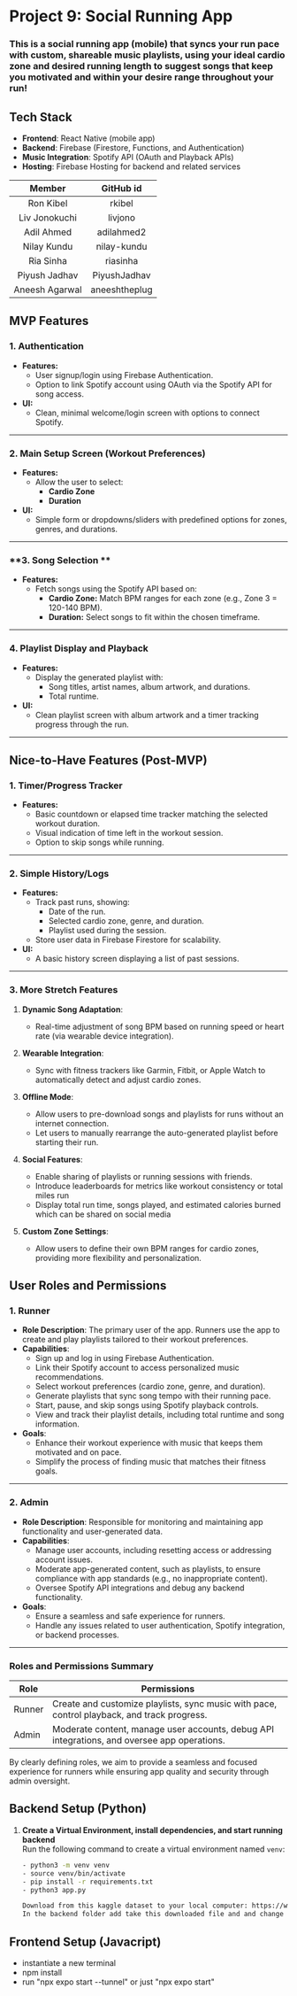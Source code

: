 # Project 9: Social Running App

### This is a social running app (mobile) that syncs your run pace with custom, shareable music playlists, using your ideal cardio zone and desired running length to suggest songs that keep you motivated and within your desire range throughout your run!

## Tech Stack
- **Frontend**: React Native (mobile app)
- **Backend**: Firebase (Firestore, Functions, and Authentication)
- **Music Integration**: Spotify API (OAuth and Playback APIs)
- **Hosting**: Firebase Hosting for backend and related services

| Member        | GitHub id    |
| :-----------: | :----------: |
| Ron Kibel | rkibel |
| Liv Jonokuchi | livjono |
| Adil Ahmed | adilahmed2 |
| Nilay Kundu | nilay-kundu |
| Ria Sinha | riasinha |
| Piyush Jadhav | PiyushJadhav |
| Aneesh Agarwal | aneeshtheplug|

## MVP Features

### **1. Authentication**
- **Features:**
  - User signup/login using Firebase Authentication.
  - Option to link Spotify account using OAuth via the Spotify API for song access.
- **UI:**
  - Clean, minimal welcome/login screen with options to connect Spotify.

---

### **2. Main Setup Screen (Workout Preferences)**
- **Features:**
  - Allow the user to select:
    - **Cardio Zone** 
    - **Duration**
- **UI:**
  - Simple form or dropdowns/sliders with predefined options for zones, genres, and durations.

---

### **3. Song Selection **
- **Features:**
  - Fetch songs using the Spotify API based on:
    - **Cardio Zone:** Match BPM ranges for each zone (e.g., Zone 3 = 120-140 BPM).
    - **Duration:** Select songs to fit within the chosen timeframe.
---

### **4. Playlist Display and Playback**
- **Features:**
  - Display the generated playlist with:
    - Song titles, artist names, album artwork, and durations.
    - Total runtime.
- **UI:**
  - Clean playlist screen with album artwork and a timer tracking progress through the run.

---
## Nice-to-Have Features (Post-MVP)

### **1. Timer/Progress Tracker**
- **Features:**
  - Basic countdown or elapsed time tracker matching the selected workout duration.
  - Visual indication of time left in the workout session.
  - Option to skip songs while running.

---

### **2. Simple History/Logs**
- **Features:**
  - Track past runs, showing:
    - Date of the run.
    - Selected cardio zone, genre, and duration.
    - Playlist used during the session.
  - Store user data in Firebase Firestore for scalability.
- **UI:**
  - A basic history screen displaying a list of past sessions.

---

### **3. More Stretch Features**
1. **Dynamic Song Adaptation**:
   - Real-time adjustment of song BPM based on running speed or heart rate (via wearable device integration).
   
2. **Wearable Integration**:
   - Sync with fitness trackers like Garmin, Fitbit, or Apple Watch to automatically detect and adjust cardio zones.

3. **Offline Mode**:
   - Allow users to pre-download songs and playlists for runs without an internet connection.
   - Let users to manually rearrange the auto-generated playlist before starting their run.

4. **Social Features**:
   - Enable sharing of playlists or running sessions with friends.
   - Introduce leaderboards for metrics like workout consistency or total miles run
   - Display total run time, songs played, and estimated calories burned which can be shared on social media

5. **Custom Zone Settings**:
   - Allow users to define their own BPM ranges for cardio zones, providing more flexibility and personalization.


## User Roles and Permissions

### 1. **Runner**
- **Role Description**: The primary user of the app. Runners use the app to create and play playlists tailored to their workout preferences.
- **Capabilities**:
  - Sign up and log in using Firebase Authentication.
  - Link their Spotify account to access personalized music recommendations.
  - Select workout preferences (cardio zone, genre, and duration).
  - Generate playlists that sync song tempo with their running pace.
  - Start, pause, and skip songs using Spotify playback controls.
  - View and track their playlist details, including total runtime and song information.
- **Goals**:
  - Enhance their workout experience with music that keeps them motivated and on pace.
  - Simplify the process of finding music that matches their fitness goals.

---

### 2. **Admin**
- **Role Description**: Responsible for monitoring and maintaining app functionality and user-generated data.
- **Capabilities**:
  - Manage user accounts, including resetting access or addressing account issues.
  - Moderate app-generated content, such as playlists, to ensure compliance with app standards (e.g., no inappropriate content).
  - Oversee Spotify API integrations and debug any backend functionality.
- **Goals**:
  - Ensure a seamless and safe experience for runners.
  - Handle any issues related to user authentication, Spotify integration, or backend processes.

---

### Roles and Permissions Summary

| Role    | Permissions                                                                                 |
|---------|---------------------------------------------------------------------------------------------|
| Runner  | Create and customize playlists, sync music with pace, control playback, and track progress. |
| Admin   | Moderate content, manage user accounts, debug API integrations, and oversee app operations. |


By clearly defining roles, we aim to provide a seamless and focused experience for runners while ensuring app quality and security through admin oversight.





## Backend Setup (Python)

1. **Create a Virtual Environment, install dependencies, and start running backend**  
   Run the following command to create a virtual environment named `venv`:
   ```bash
   - python3 -m venv venv
   - source venv/bin/activate
   - pip install -r requirements.txt
   - python3 app.py

   Download from this kaggle dataset to your local computer: https://www.kaggle.com/datasets/priyamchoksi/spotify-dataset-114k-songs 
   In the backend folder add take this downloaded file and and change the name to "track_features.csv"

## Frontend Setup (Javacript) 
- instantiate a new terminal
- npm install
- run "npx expo start --tunnel" or just "npx expo start"





